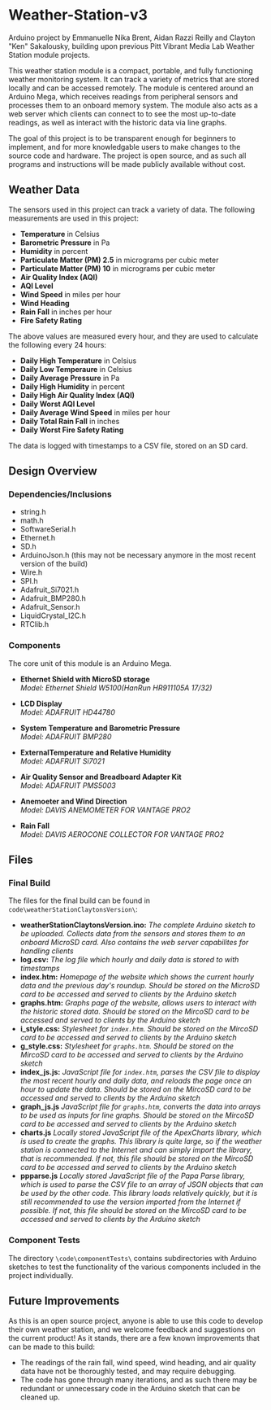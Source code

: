 # Weather-Station-v3
Arduino project by Emmanuelle Nika Brent, Aidan Razzi Reilly and Clayton "Ken" Sakalousky, building upon previous Pitt Vibrant Media Lab Weather Station module projects.

This weather station module is a compact, portable, and fully functioning weather monitoring system. It can track a variety of metrics that are stored locally and can be accessed remotely. The module is centered around an Arduino Mega, which receives readings from peripheral sensors and processes them to an onboard memory system. The module also acts as a web server which clients can connect to to see the most up-to-date readings, as well as interact with the historic data via line graphs. 

The goal of this project is to be transparent enough for beginners to implement, and for more knowledgable users to make changes to the source code and hardware. The project is open source, and as such all programs and instructions will be made publicly available without cost. 

## Weather Data
The sensors used in this project can track a variety of data. The following measurements are used in this project: 

* **Temperature** in Celsius
* **Barometric Pressure** in Pa
* **Humidity** in percent
* **Particulate Matter (PM) 2.5** in micrograms per cubic meter
* **Particulate Matter (PM) 10** in micrograms per cubic meter
* **Air Quality Index (AQI)**
* **AQI Level** 
* **Wind Speed** in miles per hour
* **Wind Heading**
* **Rain Fall** in inches per hour
* **Fire Safety Rating**

The above values are measured every hour, and they are used to calculate the following every 24 hours: 
* **Daily High Temperature** in Celsius
* **Daily Low Temperaure** in Celsius
* **Daily Average Pressure** in Pa
* **Daily High Humidity** in percent
* **Daily High Air Quality Index (AQI)**
* **Daily Worst AQI Level**
* **Daily Average Wind Speed** in miles per hour
* **Daily Total Rain Fall** in inches
* **Daily Worst Fire Safety Rating**

The data is logged with timestamps to a CSV file, stored on an SD card.

## Design Overview
### Dependencies/Inclusions
* string.h
* math.h
* SoftwareSerial.h
* Ethernet.h
* SD.h
* ArduinoJson.h (this may not be necessary anymore in the most recent version of the build)
* Wire.h
* SPI.h
* Adafruit_Si7021.h
* Adafruit_BMP280.h
* Adafruit_Sensor.h
* LiquidCrystal_I2C.h
* RTClib.h

### Components
The core unit of this module is an Arduino Mega.

* **Ethernet Shield with MicroSD storage**  
*Model: Ethernet Shield W5100(HanRun HR911105A 17/32)*

* **LCD Display**  
*Model: ADAFRUIT HD44780*

* **System Temperature and Barometric Pressure**  
*Model: ADAFRUIT BMP280*

* **ExternalTemperature and Relative Humidity**  
*Model: ADAFRUIT Si7021*

* **Air Quality Sensor and Breadboard Adapter Kit**  
*Model: ADAFRUIT PMS5003*

* **Anemoeter and Wind Direction**  
*Model: DAVIS ANEMOMETER FOR VANTAGE PRO2*

* **Rain Fall**  
*Model: DAVIS AEROCONE COLLECTOR FOR VANTAGE PRO2*

## Files
### Final Build
The files for the final build can be found in `code\weatherStationClaytonsVersion\`:
* **weatherStationClaytonsVersion.ino:** *The complete Arduino sketch to be uploaded. Collects data from the sensors and stores them to an onboard MicroSD card. Also contains the web server capabilites for handling clients*
* **log.csv:** *The log file which hourly and daily data is stored to with timestamps*
* **index.htm:** *Homepage of the website which shows the current hourly data and the previous day's roundup. Should be stored on the MicroSD card to be accessed and served to clients by the Arduino sketch*
* **graphs.htm:** *Graphs page of the website, allows users to interact with the historic stored data. Should be stored on the MircoSD card to be accessed and served to clients by the Arduino sketch*
* **i_style.css:** *Stylesheet for `index.htm`. Should be stored on the MircoSD card to be accessed and served to clients by the Arduino sketch*
* **g_style.css:** *Stylesheet for `graphs.htm`. Should be stored on the MircoSD card to be accessed and served to clients by the Arduino sketch*
* **index_js.js:** *JavaScript file for `index.htm`, parses the CSV file to display the most recent hourly and daily data, and reloads the page once an hour to update the data. Should be stored on the MircoSD card to be accessed and served to clients by the Arduino sketch*
* **graph_js.js** *JavaScript file for `graphs.htm`, converts the data into arrays to be used as inputs for line graphs. Should be stored on the MircoSD card to be accessed and served to clients by the Arduino sketch*
* **charts.js** *Locally stored JavaScript file of the ApexCharts library, which is used to create the graphs. This library is quite large, so if the weather station is connected to the Internet and can simply import the library, that is recommended. If not, this file should be stored on the MircoSD card to be accessed and served to clients by the Arduino sketch*
* **ppparse.js** *Locally stored JavaScript file of the Papa Parse library, which is used to parse the CSV file to an array of JSON objects that can be used by the other code. This library loads relatively quickly, but it is still recommended to use the version imported from the Internet if possible. If not, this file should be stored on the MircoSD card to be accessed and served to clients by the Arduino sketch*

### Component Tests
The directory `\code\componentTests\` contains subdirectories with Arduino sketches to test the functionality of the various components included in the project individually. 

## Future Improvements
As this is an open source project, anyone is able to use this code to develop their own weather station, and we welcome feedback and suggestions on the current product!
As it stands, there are a few known improvements that can be made to this build: 
* The readings of the rain fall, wind speed, wind heading, and air quality data have not be thoroughly tested, and may require debugging. 
* The code has gone through many iterations, and as such there may be redundant or unnecessary code in the Arduino sketch that can be cleaned up.
